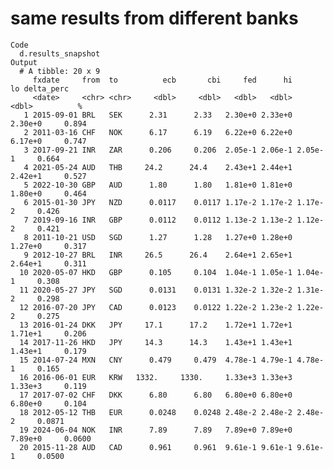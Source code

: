 # same results from different banks

    Code
      d.results_snapshot
    Output
      # A tibble: 20 x 9
         fxdate     from  to          ecb       cbi     fed      hi      lo delta_perc
         <date>     <chr> <chr>     <dbl>     <dbl>   <dbl>   <dbl>   <dbl>          %
       1 2015-09-01 BRL   SEK      2.31      2.33   2.30e+0 2.33e+0 2.30e+0     0.894 
       2 2011-03-16 CHF   NOK      6.17      6.19   6.22e+0 6.22e+0 6.17e+0     0.747 
       3 2017-09-21 INR   ZAR      0.206     0.206  2.05e-1 2.06e-1 2.05e-1     0.664 
       4 2021-05-24 AUD   THB     24.2      24.4    2.43e+1 2.44e+1 2.42e+1     0.527 
       5 2022-10-30 GBP   AUD      1.80      1.80   1.81e+0 1.81e+0 1.80e+0     0.464 
       6 2015-01-30 JPY   NZD      0.0117    0.0117 1.17e-2 1.17e-2 1.17e-2     0.426 
       7 2019-09-16 INR   GBP      0.0112    0.0112 1.13e-2 1.13e-2 1.12e-2     0.421 
       8 2011-10-21 USD   SGD      1.27      1.28   1.27e+0 1.28e+0 1.27e+0     0.317 
       9 2012-10-27 BRL   INR     26.5      26.4    2.64e+1 2.65e+1 2.64e+1     0.311 
      10 2020-05-07 HKD   GBP      0.105     0.104  1.04e-1 1.05e-1 1.04e-1     0.308 
      11 2020-05-27 JPY   SGD      0.0131    0.0131 1.32e-2 1.32e-2 1.31e-2     0.298 
      12 2016-07-20 JPY   CAD      0.0123    0.0122 1.22e-2 1.23e-2 1.22e-2     0.275 
      13 2016-01-24 DKK   JPY     17.1      17.2    1.72e+1 1.72e+1 1.71e+1     0.206 
      14 2017-11-26 HKD   JPY     14.3      14.3    1.43e+1 1.43e+1 1.43e+1     0.179 
      15 2014-07-24 MXN   CNY      0.479     0.479  4.78e-1 4.79e-1 4.78e-1     0.165 
      16 2016-06-01 EUR   KRW   1332.     1330.     1.33e+3 1.33e+3 1.33e+3     0.119 
      17 2017-07-02 CHF   DKK      6.80      6.80   6.80e+0 6.80e+0 6.80e+0     0.104 
      18 2012-05-12 THB   EUR      0.0248    0.0248 2.48e-2 2.48e-2 2.48e-2     0.0871
      19 2024-06-04 NOK   INR      7.89      7.89   7.89e+0 7.89e+0 7.89e+0     0.0600
      20 2015-11-28 AUD   CAD      0.961     0.961  9.61e-1 9.61e-1 9.61e-1     0.0500

